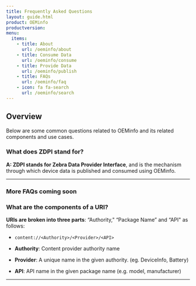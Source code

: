 ```yaml
---
title: Frequently Asked Questions
layout: guide.html
product: OEMinfo
productversion:
menu:
  items:
    - title: About
      url: /oeminfo/about
    - title: Consume Data
      url: /oeminfo/consume
    - title: Provide Data
      url: /oeminfo/publish
    - title: FAQs
      url: /oeminfo/faq
    - icon: fa fa-search
      url: /oeminfo/search
---
```


## Overview

Below are some common questions related to OEMinfo and its related components and use cases. 

### What does ZDPI stand for? 

**A: ZDPI stands for Zebra Data Provider Interface**, and is the mechanism through which device data is published and consumed using OEMinfo.

-----

### More FAQs coming soon

### What are the components of a URI? 

**URIs are broken into three parts**: “Authority," “Package Name” and “API" as follows: 

* `content://<Authority>/<Provider>/<API>`

* **Authority**: Content provider authority name
* **Provider**: A unique name in the given authority. (eg. DeviceInfo, Battery)
* **API**: API name in the given package name (e.g. model, manufacturer)

<!-- 

FAQs on:
Static data
Semi-static data



For Example, to get the device serial the content URI would be

`content://oem_info/oem.zebra.secure/build_serial`

3.2 Device Serial Number URI

• URI : `content://oem_info/oem.zebra.secure/build_serial`

3.3 IMEI Number URI (Android 10 only)

• URI : `content://oem_info/wan/imei`

3.4 OS Update URI

• URI : `content://oem_info/oem.zebra.osupdate/`

• API :

 o “status” - Returns SUCCESS, IN_PROGRESS, FAIL, WAITING_FOR_REBOOT, etc.

 o “detail” - Text representation of the status, contains detailed reason.

 o “ts” - Epoch time when the intent is received


 -->
<!-- 
Zebra OEMConfig is an approach to performing administrative tasks on Zebra Android devices using Android Managed Configurations. To configure a feature for which no Android Enterprise API is available, Managed Configurations is the only method available that's based on publicly available specifications developed by Google and the Android community. Below are some common questions related to OEMConfig, Managed Configurations and the schemas that drive them. 

<!-- 
Also see the [Glossary of terms](../glossary).
 -->
-----
<!-- 
###Q: What is OEMConfig?

**A: OEMConfig is a Google-sanctioned, standards-based approach for an OEM to extend the capabilities of an Android Enterprise (AE) Device Owner (DO) Device Policy Controller (DPC)** running on an Android device by using a OEM-provided application. This app exposes Managed Configurations as means to access OEM-specific and privileged functions that are not provided via standard Android Enterprise APIs, such as the DevicePolicyManager. 

-----

###Q: What is Zebra OEMConfig?

**A: Zebra OEMConfig is Zebra’s OEM-specific application** that conforms to the OEMConfig model. It provides access to Zebra-specific and privileged functions via Managed Configurations that are exposed by the Zebra OEMConfig application. 

-----

###Q: What are Managed Configurations?

**A: Managed Configurations are a standard feature of Android Enterprise whereby any application that is installed on an Android device can choose to expose a set of name/value pairs that can be used to configure selected aspects of that application**. 

-----

###Q: What is a Managed Configuration schema? 

**A: A Managed Configuration schema is a means by which an application that chooses to expose Managed Configurations defines the set of Managed Configurations that it supports**. The Managed Configuration schema allows an entity, such as an Enterprise Mobility Management system (EMM) to: 

1. Determine whether the application does or does not expose any Managed Configurations, so the EMM knows if any configuration of the application is possible. 
2. Identify the set of Managed Configurations that are exposed by the application, so the EMM knows what configurations can be controlled for the application. 
3. Provides sufficient information to generate and display a data-driven UI that allows the EMM to support configuration of the application without requiring the EMM to have any a-priori knowledge of the application nor to put any application-specific code into their solution. 

-----

###Q: What is an OEMConfig schema? 

**A: An OEMConfig schema is the Managed Configuration schema that defines the Managed Configurations exposed by an OEMConfig application** running on a device manufactured by the corresponding OEM. 

-----

###Q: What is the Zebra OEMConfig schema? 

**A: The Zebra OEMConfig schema is the OEMConfig schema that defines the Managed Configurations exposed by the Zebra OEMConfig application**. 

-----

###Q: Are OEMConfig schemas different from the Managed Configuration schemas of other applications? 

**A: Yes and no**. Android Enterprise defines that Managed Configuration schemas built-into Android applications can be very flexible, but applications that are published to the Google Play Store are constrained to use only a very limited subset of the complexity allowed by Android Enterprise for Managed Configuration schemas. This was done to limit the complexity of Managed Configurations exposed by most applications to reduce the effort for EMMs to implement basic application configuration. With Google’s approval. OEMConfig applications provided by approved OEMs can get approval to upload OEMConfig applications to the Google Play Store that use more of the Managed Configuration schemas capabilities defined as part of Android Enterprise than are supported by other non-OEMConfig applications. Thus, OEMConfig schemas are generally richer and more sophisticated than the Managed Configuration schemas of other applications, even though both conform to the rules defined by Android Enterprise for Managed Configuration schemas. 

-----

###Q: Are OEMConfig Managed Configurations used for purposes other than for Managed Configurations exposed by other applications? 

**A: Yes**. In most cases, OEMConfig Managed Configurations are used to configure OEM-specific device-oriented settings rather than application-oriented settings. As such, configuration performed using OEMConfig Managed Configurations will often have a more global, cross-application impact, rather than a localized, application-local impact 

-----

###Q: Is the Zebra OEMConfig schema different than the OEMConfig schemas of other OEMs? 

**A: Every OEM is free to define their OEMConfig schema in whatever way they need** to suit the needs for configuring their device. Since Zebra devices have their own proprietary OEM-specific value-add features, the Zebra OEMConfig schema exposes Managed Configurations that are tailored to the needs of configuring those features. 

-----

###Q: Does an EMM need to handle OEMConfig schemas differently than the Managed Configuration schemas of other applications? 

**A: Yes**. An EMM that wants to support OEMConfig must support the richer set of Managed Configuration schema elements that OEMConfig application can expose. If an EMM only supports the more restricted set allowed to be used by non-OEMConfig applications, that EMM will likely not be able to support configuration using OEMConfig applications from any OEM. 

-----

###Q: Must my EMM specifically support Zebra to use Zebra OEMConfig? 

**A: Not really**. Among the major benefits of Managed Configurations is that they allow discoverability of the configurable aspects of applications that expose them. OEMConfig is no exception. Hence any EMM that supports Managed Configurations and that supports the richer Managed Configuration schemas allowed to be exposed by OEMConfig applications should be able to configure all the aspects exposed by the OEMConfig schema of any OEM, including Zebra, without having code specifically tailored to any OEM. 

-----

###Q: Are there any features of Zebra OEMConfig that may require an EMM to provide special Zebra-specific customization for me to be able to utilize those features via that EMM? 

**A: Yes and no**. There are some Zebra OEMConfig features that would require an EMM to enhance their solution to offer full support for those features. But those enhancements would not be Zebra-specific. If an EMM wishes to gain the full benefit of all Zebra OEMConfig features, they would need to enhance their solution in various ways. Whether a given EMM will elect to invest in providing such features depends on their own determination of the business value they offer. 

-----

###Q: Where does an OEMConfig schema come from? 

**A: Fundamentally, an OEMConfig schema, like any Managed Configuration schema for any application, is built into the APK of the application by referencing it** from the Manifest when the APK file is built. Hence the APK file is the primary source of the schema. APIs exist in the device to acquire the schema for any application that exposes Managed Configurations, hence an application (including an EMM Agent) could acquire an OEMConfig schema on-device and send it to the EMM Server. While that is possible, it is probably not the most common case since the EMM Server would then need to receive and collate one or more schemas from every single managed device. 

More commonly, an OEMConfig APK is published to the Google Play Store. The advantage of doing this is that an EMM Server can then make a server-to-server call to the Google Play Store, using the Google Play EMM API to acquire the schema for that OEMConfig APK. This is especially beneficial since the EMM can use logic identical to that used for non-OEMConfig schemas to access the OEMConfig schema for any OEMConfig application from any OEM, so long as it knows the Android Package Name of that OEMConfig application. 

Since an OEMConfig schema (like any other Managed Configuration) is just a file, it could also be obtained in various other ways, such as downloading it from an OEM web site, an on-line repository, etc. Ultimately, it is the decision of a given EMM vendor which methods of schema acquisition make the most sense to provide based on the use cases of the users of that EMM. 

-----

###Q: Where does the Zebra OEMConfig schema come from? 

**A: Zebra publishes the Zebra OEMConfig schema to the Google Play Store** with the Android Package Name `com.zebra.oemconfig.common`. This means that any EMM vendor that has registered with Google to gain access to the Google Play EMM API can acquire the Zebra OEMConfig schema from the Google Play Store. Zebra also might elect to post the Zebra OEMConfig schema on its own web site and provide it through its online repository from which OS Update and Patch images can be acquired. 

-----

###Q: Do OEMConfig schemas have versions? 

**A: Yes and no**. Since the primary source of an OEMConfig schema is the APK for the corresponding OEMConfig application that exposes that schema, and since APKs have versions, you could say by inference that any OEMConfig schema can be considered to have the version of the APK file that publishes it. The versioning applied by an OEM to an OEMConfig application may or may not provide any particularly useful information about the nature of the OEMConfig schema exposed by that application. It would probably be a mistake to make any assumptions about the relationships between two OEMConfig schemas obtained from different versions of OEMConfig APKs from the same OEM that have the same Android Package Name. 

-----

###Q: Do Zebra OEMConfig schemas have versions? 

**A: Yes**. Zebra has recognized that the Zebra OEMConfig schema will evolve over time and that EMMs will likely want to have a way to differentiate various versions of Zebra OEMConfig schemas that may be supported on various Zebra Android device and that may support different sets of capabilities. Zebra has therefore chosen to include a “hidden” Managed Configuration within every Zebra OEMConfig schema that identifies the version of that schema. This allows an EMM or Administrator that chooses to do so to differentiate versions of schemas and better organize their use. 

-----

###Q: Can multiple versions of OEMConfig schemas from the same OEM be obtained from the Google Play Store? 

**A: Not really**. The Google Play Store only allows one version of a given APK, identified by a given Package Name to be uploaded at a time. If a newer version is uploaded, it replaces the older version. This means that only the “latest and greatest” version of OEMConfig schema for a given Package Name can be acquired from the Google Play Store using the Google Play EMM API at any given time. While an OEM could post a new version of an OEMConfig application to the Google Play Store with a different Package Name, this might create confusion for customers since they would not know which Package Name to use for a given device from that OEM, unless the OEM created some clear way to identify that, such as by including device models in the Package Name or some other similar method. 

-----

###Q: What's a UEM? 

**A: A Unified Endpoint Management (UEM) system** combines mobile device management (MDM) and enterprise mobility management (EMM) systems into a single client-management tool that can manage laptops, desktops, phones, tablets and other mobile computing devices. 

-----
 -->